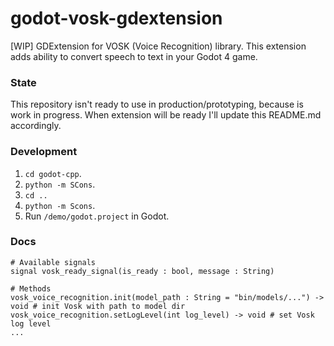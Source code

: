 # godot-vosk-gdextension
[WIP] GDExtension for VOSK (Voice Recognition) library. This extension adds ability to convert speech to text in your Godot 4 game.


### State
This repository isn't ready to use in production/prototyping, because is work in progress. When extension will be ready I'll update this README.md accordingly.


### Development
1. `cd godot-cpp`.
2. `python -m SCons`.
3. `cd ..`
4. `python -m Scons`.
5. Run `/demo/godot.project` in Godot.


### Docs

```
# Available signals
signal vosk_ready_signal(is_ready : bool, message : String)

# Methods
vosk_voice_recognition.init(model_path : String = "bin/models/...") -> void # init Vosk with path to model dir
vosk_voice_recognition.setLogLevel(int log_level) -> void # set Vosk log level
...
```